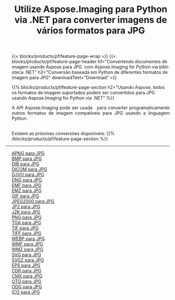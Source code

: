﻿---
title: Utilize Aspose.Imaging para Python via .NET para converter imagens de vários formatos para JPG 
weight: 3920
url: /pt/python-net/conversion/to/jpg 
lang: pt
langdirlevel: 2
locales: zh-hans,ja,it,ru,de,es,fr,nl,id,lt,pl,pt,vi,tr,ko,zh-hant,ar,hi,th,sv,cs,uk,he
description: Você pode usar Aspose.Imaging para Python via biblioteca .NET para converter de uma variedade de formatos para JPG
---

{{< blocks/products/pf/feature-page-wrap >}}
{{< blocks/products/pf/feature-page-header h1="Convertendo documentos de imagem usando Aspose para JPG  com Aspose.Imaging for Python via biblioteca .NET" h2="Conversão baseada em Python de diferentes formatos de imagem para JPG" downloadText="Download" >}}


{{% blocks/products/pf/feature-page-section  h2="Usando Aspose, todos os formatos de imagem suportados podem ser convertidos para JPG usando Aspose.Imaging for Python via .NET" %}}
<p align=justify>A API Aspose.Imaging pode ser usada   para converter programaticamente outros formatos de imagem compatíveis para JPG usando a linguagem Python.</p>
<br/>
Existem as próximas conversões disponíveis:
{{% /blocks/products/pf/feature-page-section %}}
<div class="container-fluid productfamilypage bg-gray">
    <div class="convertypes bg-gray agp-content section">
        <div class="container">
		<hr style="margin-left:-20px;"/>
		<div class="row other-converters">
		    <div class='col-md-2 other-converter remove-lp remove-rp'><a href="/imaging/pt/python-net/conversion/apng-to-jpg" >APNG para JPG</a></div>
<div class='col-md-2 other-converter remove-lp remove-rp'><a href="/imaging/pt/python-net/conversion/bmp-to-jpg" >BMP para JPG</a></div>
<div class='col-md-2 other-converter remove-lp remove-rp'><a href="/imaging/pt/python-net/conversion/dib-to-jpg" >DIB para JPG</a></div>
<div class='col-md-2 other-converter remove-lp remove-rp'><a href="/imaging/pt/python-net/conversion/dicom-to-jpg" >DICOM para JPG</a></div>
<div class='col-md-2 other-converter remove-lp remove-rp'><a href="/imaging/pt/python-net/conversion/djvu-to-jpg" >DJVU para JPG</a></div>
<div class='col-md-2 other-converter remove-lp remove-rp'><a href="/imaging/pt/python-net/conversion/dng-to-jpg" >DNG para JPG</a></div>
<div class='col-md-2 other-converter remove-lp remove-rp'><a href="/imaging/pt/python-net/conversion/emf-to-jpg" >EMF para JPG</a></div>
<div class='col-md-2 other-converter remove-lp remove-rp'><a href="/imaging/pt/python-net/conversion/emz-to-jpg" >EMZ para JPG</a></div>
<div class='col-md-2 other-converter remove-lp remove-rp'><a href="/imaging/pt/python-net/conversion/gif-to-jpg" >GIF para JPG</a></div>
<div class='col-md-2 other-converter remove-lp remove-rp'><a href="/imaging/pt/python-net/conversion/jpeg2000-to-jpg" >JPEG2000 para JPG</a></div>
<div class='col-md-2 other-converter remove-lp remove-rp'><a href="/imaging/pt/python-net/conversion/jp2-to-jpg" >JP2 para JPG</a></div>
<div class='col-md-2 other-converter remove-lp remove-rp'><a href="/imaging/pt/python-net/conversion/j2k-to-jpg" >J2K para JPG</a></div>
<div class='col-md-2 other-converter remove-lp remove-rp'><a href="/imaging/pt/python-net/conversion/png-to-jpg" >PNG para JPG</a></div>
<div class='col-md-2 other-converter remove-lp remove-rp'><a href="/imaging/pt/python-net/conversion/tga-to-jpg" >TGA para JPG</a></div>
<div class='col-md-2 other-converter remove-lp remove-rp'><a href="/imaging/pt/python-net/conversion/tif-to-jpg" >TIF para JPG</a></div>
<div class='col-md-2 other-converter remove-lp remove-rp'><a href="/imaging/pt/python-net/conversion/tiff-to-jpg" >TIFF para JPG</a></div>
<div class='col-md-2 other-converter remove-lp remove-rp'><a href="/imaging/pt/python-net/conversion/webp-to-jpg" >WEBP para JPG</a></div>
<div class='col-md-2 other-converter remove-lp remove-rp'><a href="/imaging/pt/python-net/conversion/wmf-to-jpg" >WMF para JPG</a></div>
<div class='col-md-2 other-converter remove-lp remove-rp'><a href="/imaging/pt/python-net/conversion/wmz-to-jpg" >WMZ para JPG</a></div>
<div class='col-md-2 other-converter remove-lp remove-rp'><a href="/imaging/pt/python-net/conversion/svg-to-jpg" >SVG para JPG</a></div>
<div class='col-md-2 other-converter remove-lp remove-rp'><a href="/imaging/pt/python-net/conversion/svgz-to-jpg" >SVGZ para JPG</a></div>
<div class='col-md-2 other-converter remove-lp remove-rp'><a href="/imaging/pt/python-net/conversion/eps-to-jpg" >EPS para JPG</a></div>
<div class='col-md-2 other-converter remove-lp remove-rp'><a href="/imaging/pt/python-net/conversion/cdr-to-jpg" >CDR para JPG</a></div>
<div class='col-md-2 other-converter remove-lp remove-rp'><a href="/imaging/pt/python-net/conversion/cmx-to-jpg" >CMX para JPG</a></div>
<div class='col-md-2 other-converter remove-lp remove-rp'><a href="/imaging/pt/python-net/conversion/otg-to-jpg" >OTG para JPG</a></div>
<div class='col-md-2 other-converter remove-lp remove-rp'><a href="/imaging/pt/python-net/conversion/odg-to-jpg" >ODG para JPG</a></div>
<div class='col-md-2 other-converter remove-lp remove-rp'><a href="/imaging/pt/python-net/conversion/ico-to-jpg" >ICO para JPG</a></div>
                </div>
        </div>
    </div>
</div>
<br/>

